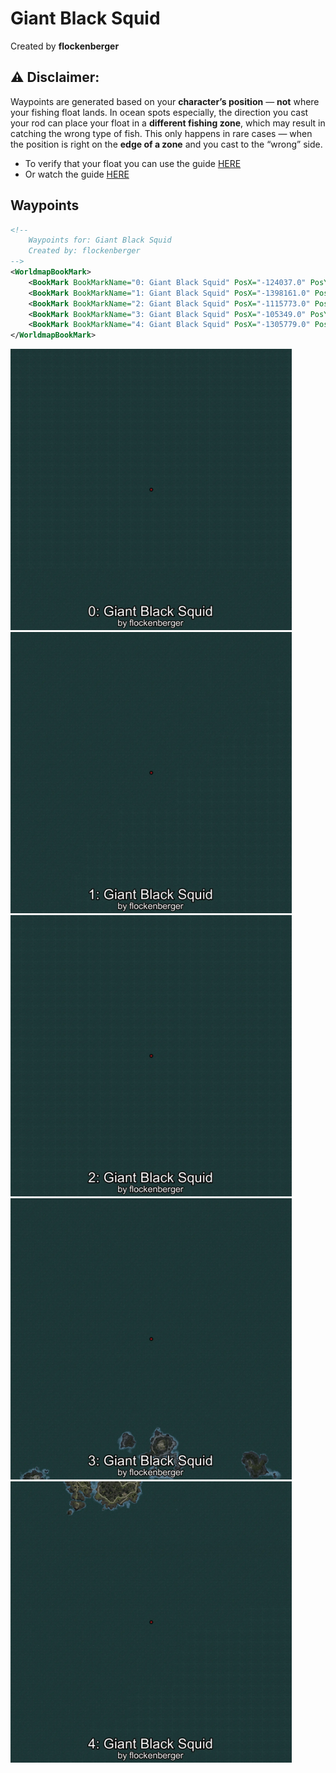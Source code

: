 # Giant Black Squid
Created by **flockenberger**

## ⚠️ Disclaimer:
Waypoints are generated based on your __**character’s position**__ — __not__ where your fishing float lands.
In ocean spots especially, the direction you cast your rod can place your float in a **different fishing zone**, which may result in catching the wrong type of fish.
This only happens in rare cases — when the position is right on the **edge of a zone** and you cast to the “wrong” side.

- To verify that your float you can use the guide [HERE](https://flockenberger.github.io/bdo-fish-position/)
- Or watch the guide [HERE](https://youtu.be/t-VXcRoNojk)

## Waypoints
```xml
<!--
    Waypoints for: Giant Black Squid
    Created by: flockenberger
-->
<WorldmapBookMark>
    <BookMark BookMarkName="0: Giant Black Squid" PosX="-124037.0" PosY="-7818.0" PosZ="1044549.0" />
    <BookMark BookMarkName="1: Giant Black Squid" PosX="-1398161.0" PosY="-7852.0" PosZ="765696.0" />
    <BookMark BookMarkName="2: Giant Black Squid" PosX="-1115773.0" PosY="-7982.0" PosZ="136720.0" />
    <BookMark BookMarkName="3: Giant Black Squid" PosX="-105349.0" PosY="-7719.0" PosZ="741919.0" />
    <BookMark BookMarkName="4: Giant Black Squid" PosX="-1305779.0" PosY="-7832.0" PosZ="876277.0" />
</WorldmapBookMark>
```

<img src="./Giant Black Squid_0_Preview.webp" width="450"/> <img src="./Giant Black Squid_1_Preview.webp" width="450"/> <img src="./Giant Black Squid_2_Preview.webp" width="450"/> <img src="./Giant Black Squid_3_Preview.webp" width="450"/> <img src="./Giant Black Squid_4_Preview.webp" width="450"/> 